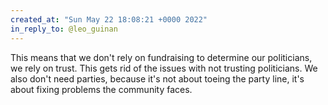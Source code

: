 ```yaml
---
created_at: "Sun May 22 18:08:21 +0000 2022"
in_reply_to: @leo_guinan
---
```


This means that we don't rely on fundraising to determine our politicians, we rely on trust. This gets rid of the issues with not trusting politicians. We also don't need parties, because it's not about toeing the party line, it's about fixing problems the community faces.